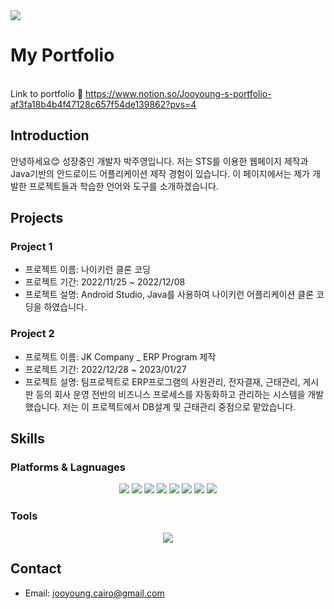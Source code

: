 <img src="https://capsule-render.vercel.app/api?type=waving&color=auto&height=200&section=header&text=jooyoung&fontSize=90" />

# My Portfolio
<br> Link to portfolio 💁‍ https://www.notion.so/Jooyoung-s-portfolio-af3fa18b4b4f47128c657f54de139862?pvs=4 </br>

## Introduction

안녕하세요😊 성장중인 개발자 박주영입니다.
저는 STS를 이용한 웹페이지 제작과 Java기반의 안드로이드 어플리케이션 제작 경험이 있습니다. 이 페이지에서는 제가 개발한 프로젝트들과 학습한 언어와 도구를 소개하겠습니다. 

## Projects

### Project 1

- 프로젝트 이름: 나이키런 클론 코딩
- 프로젝트 기간: 2022/11/25 ~ 2022/12/08
- 프로젝트 설명: Android Studio, Java를 사용하여 나이키런 어플리케이션 클론 코딩을 하였습니다.

### Project 2

- 프로젝트 이름: JK Company _ ERP Program 제작
- 프로젝트 기간: 2022/12/28 ~ 2023/01/27
- 프로젝트 설명: 팀프로젝트로 ERP프로그램의 사원관리, 전자결재, 근태관리, 게시판 등의 회사 운영 전반의 비즈니스 프로세스를 자동화하고 관리하는 시스템을 개발했습니다. 저는 이 프로젝트에서 DB설계 및 근태관리 중점으로 맡았습니다. 

## Skills

### Platforms & Lagnuages 
<div align="center">
	<img src="https://img.shields.io/badge/Java-007396?style=flat&logo=Java&logoColor=white" />
	<img src="https://img.shields.io/badge/HTML5-E34F26?style=flat&logo=HTML5&logoColor=white" />
	<img src="https://img.shields.io/badge/CSS3-1572B6?style=flat&logo=CSS3&logoColor=white" />
	<img src="https://img.shields.io/badge/JavaScript-F7DF1E?style=flat&logo=JavaScript&logoColor=white" />
	<img src="https://img.shields.io/badge/jQuery-0769AD?style=flat&logo=jQuery&logoColor=white" />
	<img src="https://img.shields.io/badge/Oracle-F80000?style=flat&logo=Oracle&logoColor=white" />
	<img src="https://img.shields.io/badge/Spring-6DB33F?style=flat&logo=Spring&logoColor=white" />
	<img src="https://img.shields.io/badge/Bootstrap-7952B3?style=flat&logo=Bootstrap&logoColor=white" />
</div>

### Tools
<div align="center">
	<img src="https://img.shields.io/badge/Eclipse IDE-2C2255?style=flat&logo=Eclipse IDE&logoColor=white" />
</div>

## Contact

- Email: jooyoung.cairo@gmail.com
